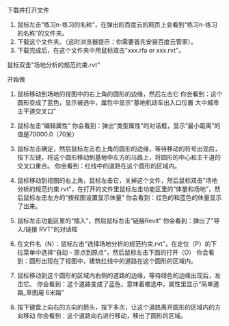 下载并打开文件

1. 鼠标左击“练习n-练习的名称”，在弹出的百度云的网页上会看到“练习n-练习的名称”的文件夹。
2. 下载这个文件夹。（这时浏览器提示：你需要首先安装百度云管家）。
3. 下载完成后，在这个文件夹中用鼠标双击"xxx.rfa or xxx.rvt"。

鼠标双击"场地分析的规范约束.rvt"

开始做

1. 鼠标移动到场地的视图中的右上角的圆形的边缘，然后左击它
你会看到：这个圆形变成了蓝色，显示被选中，属性中显示“基地机动车出入口位置 大中城市主干道交叉口”

2. 鼠标左击“编辑属性”
你会看到：弹出“类型属性”的对话框，显示“最小距离”的值是70000.0（70米）

3. 鼠标左击确定，然后鼠标左击右上角的圆形的边缘，等待移动的符号出现后，按下左键，将这个圆形移动到基地中左方的马路上，将圆形的中心和主干道的交叉口重合。
你会看到：红线中的道路在这个圆形的区域内。

4. 鼠标移动到视图的右上角，鼠标左击它，关掉这个文件，然后鼠标双击"场地分析的规范约束.rvt"，在打开的文件里鼠标左击功能区里的“体量和场地”，然后鼠标左击左方的“按视图设置显示体量”
你会看到：红色的和蓝色的体量显示了出来。

5. 鼠标左击功能区里的“插入”，然后鼠标左击“链接Revit”
你会看到：弹出了"导入/链接 RVT"的对话框

6. 在文件名（N）：鼠标左击“选择场地分析的规范约束.rvt”，在定位（P）的下拉菜单中选择“自动 - 原点到原点”，然后鼠标左击下面的打开（O）
你会看到：圆形出现在了视图中，建筑红线中的道路在这个圆形的区域内。

7. 鼠标移动到这个圆形的区域内右侧的道路的边缘，等待绿色的边缘出现后，左击它。
你会看到：这个道路变成了蓝色，意味着被选中，属性里显示“简单道路_草图用 6米路”

8. 按下键盘上向右的方向的箭头，按下多次，让这个道路离开圆形的区域内的方向移动
你会看到：这个道路向右进行移动，移出了圆形的区域。

